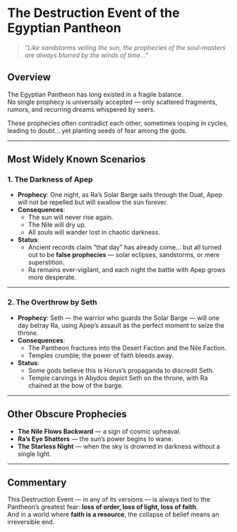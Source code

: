 # The Destruction Event of the Egyptian Pantheon

> *"Like sandstorms veiling the sun, the prophecies of the soul-masters are always blurred by the winds of time…"*

## Overview
The Egyptian Pantheon has long existed in a fragile balance.  
No single prophecy is universally accepted — only scattered fragments, rumors, and recurring dreams whispered by seers.

These prophecies often contradict each other, sometimes looping in cycles, leading to doubt… yet planting seeds of fear among the gods.

---

## Most Widely Known Scenarios

### 1. **The Darkness of Apep**
- **Prophecy**: One night, as Ra’s Solar Barge sails through the Duat, Apep will not be repelled but will swallow the sun forever.  
- **Consequences**:  
  - The sun will never rise again.  
  - The Nile will dry up.  
  - All souls will wander lost in chaotic darkness.  
- **Status**:  
  - Ancient records claim “that day” has already come… but all turned out to be **false prophecies** — solar eclipses, sandstorms, or mere superstition.  
  - Ra remains ever-vigilant, and each night the battle with Apep grows more desperate.

---

### 2. **The Overthrow by Seth**
- **Prophecy**: Seth — the warrior who guards the Solar Barge — will one day betray Ra, using Apep’s assault as the perfect moment to seize the throne.  
- **Consequences**:  
  - The Pantheon fractures into the Desert Faction and the Nile Faction.  
  - Temples crumble; the power of faith bleeds away.  
- **Status**:  
  - Some gods believe this is Horus’s propaganda to discredit Seth.  
  - Temple carvings in Abydos depict Seth on the throne, with Ra chained at the bow of the barge.

---

## Other Obscure Prophecies
- **The Nile Flows Backward** — a sign of cosmic upheaval.  
- **Ra’s Eye Shatters** — the sun’s power begins to wane.  
- **The Starless Night** — when the sky is drowned in darkness without a single light.

---

## Commentary
This Destruction Event — in any of its versions — is always tied to the Pantheon’s greatest fear: **loss of order, loss of light, loss of faith**.  
And in a world where **faith is a resource**, the collapse of belief means an irreversible end.
